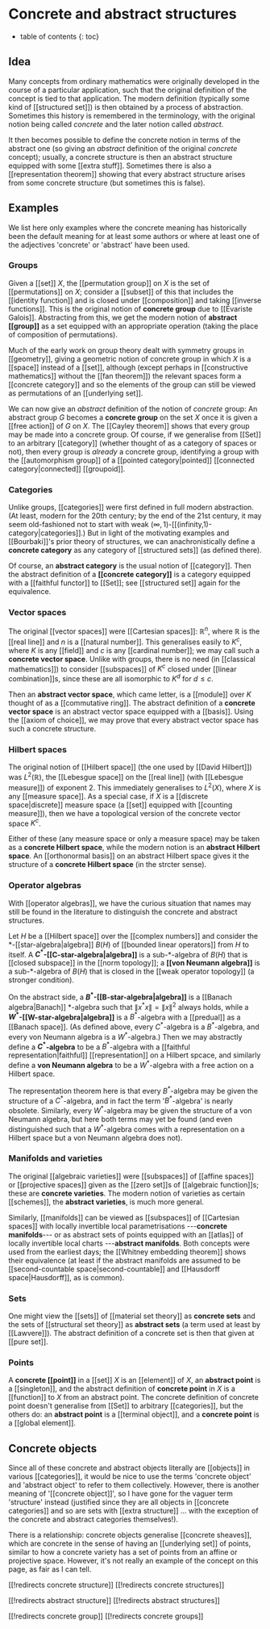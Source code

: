 
# Concrete and abstract structures
* table of contents
{: toc}

## Idea

Many concepts from ordinary mathematics were originally developed in the course of a particular application, such that the original definition of the concept is tied to that application.  The modern definition (typically some kind of [[structured set]]) is then obtained by a process of abstraction.  Sometimes this history is remembered in the terminology, with the original notion being called _concrete_ and the later notion called _abstract_.

It then becomes possible to define the concrete notion in terms of the abstract one (so giving an *abstract* definition of the original *concrete* concept); usually, a concrete structure is then an abstract structure equipped with some [[extra stuff]].  Sometimes there is also a [[representation theorem]] showing that every abstract structure arises from some concrete structure (but sometimes this is false).


## Examples

We list here only examples where the concrete meaning has historically been the default meaning for at least some authors or where at least one of the adjectives 'concrete' or 'abstract' have been used.


### Groups

Given a [[set]] $X$, the [[permutation group]] on $X$ is the set of [[permutations]] on $X$; consider a [[subset]] of this that includes the [[identity function]] and is closed under [[composition]] and taking [[inverse functions]].  This is the original notion of __concrete group__ due to [[Évariste Galois]].  Abstracting from this, we get the modern notion of __abstract [[group]]__ as a set equipped with an appropriate operation (taking the place of composition of permutations).

Much of the early work on group theory dealt with symmetry groups in [[geometry]], giving a geometric notion of concrete group in which $X$ is a [[space]] instead of a [[set]], although (except perhaps in [[constructive mathematics]] without the [[fan theorem]]) the relevant spaces form a [[concrete category]] and so the elements of the group can still be viewed as permutations of an [[underlying set]].

We can now give an *abstract* definition of the notion of *concrete* group:  An abstract group $G$ becomes a __concrete group__ on the set $X$ once it is given a [[free action]] of $G$ on $X$.  The [[Cayley theorem]] shows that every group may be made into a concrete group.  Of course, if we generalise from [[Set]] to an arbitrary [[category]] (whether thought of as a category of spaces or not), then every group is *already* a concrete group, identifying a group with the [[automorphism group]] of a [[pointed category|pointed]] [[connected category|connected]] [[groupoid]].


### Categories

Unlike groups, [[categories]] were first defined in full modern abstraction.  (At least, modern for the 20th century; by the end of the 21st century, it may seem old-fashioned not to start with weak $(\infty,1)$-[[(infinity,1)-category|categories]].)  But in light of the motivating examples and [[Bourbaki]]\'s prior theory of structures, we can anachronistically define a __concrete category__ as any category of [[structured sets]] (as defined there).

Of course, an __abstract category__ is the usual notion of [[category]].  Then the abstract definition of a __[[concrete category]]__ is a category equipped with a [[faithful functor]] to [[Set]]; see [[structured set]] again for the equivalence.


### Vector spaces

The original [[vector spaces]] were [[Cartesian spaces]]: $\mathbb{R}^n$, where $\mathbb{R}$ is the [[real line]] and $n$ is a [[natural number]].  This generalises easily to $K^c$, where $K$ is any [[field]] and $c$ is any [[cardinal number]]; we may call such a __concrete vector space__.  Unlike with groups, there is no need (in [[classical mathematics]]) to consider [[subspaces]] of $K^c$ closed under [[linear combination]]s, since these are all isomorphic to $K^d$ for $d \leq c$.

Then an __abstract vector space__, which came letter, is a [[module]] over $K$ thought of as a [[commutative ring]].  The abstract definition of a __concrete vector space__ is an abstract vector space equipped with a [[basis]].  Using the [[axiom of choice]], we may prove that every abstract vector space has such a concrete structure.


### Hilbert spaces

The original notion of [[Hilbert space]] (the one used by [[David Hilbert]]) was $L^2(\mathbb{R})$, the [[Lebesgue space]] on the [[real line]] (with [[Lebesgue measure]]) of exponent $2$.  This immediately generalises to $L^2(X)$, where $X$ is any [[measure space]].  As a special case, if $X$ is a [[discrete space|discrete]] measure space (a [[set]] equipped with [[counting measure]]), then we have a topological version of the concrete vector space $K^c$.

Either of these (any measure space or only a measure space) may be taken as a __concrete Hilbert space__, while the modern notion is an __abstract Hilbert space__.  An [[orthonormal basis]] on an abstract Hilbert space gives it the structure of a __concrete Hilbert space__ (in the strcter sense).


### Operator algebras

With [[operator algebras]], we have the curious situation that names may still be found in the literature to distinguish the concrete and abstract structures.

Let $H$ be a [[Hilbert space]] over the [[complex numbers]] and consider the $*$-[[star-algebra|algebra]] $B(H)$ of [[bounded linear operators]] from $H$ to itself.  A __$C^*$-[[C-star-algebra|algebra]]__ is a sub-$*$-algebra of $B(H)$ that is [[closed subspace]] in the [[norm topology]]; a __[[von Neumann algebra]]__ is a sub-$*$-algebra of $B(H)$ that is closed in the [[weak operator topology]] (a stronger condition).

On the abstract side, a __$B^*$-[[B-star-algebra|algebra]]__ is a [[Banach algebra|Banach]] $*$-algebra such that ${\|x^* x\|} = {\|x\|}^2$ always holds, while a __$W^*$-[[W-star-algebra|algebra]]__ is a $B^*$-algebra with a [[predual]] as a [[Banach space]].  (As defined above, every $C^*$-algebra is a $B^*$-algebra, and every von Neumann algebra is a $W^*$-algebra.)  Then we may abstractly define a __$C^*$-algebra__ to be a $B^*$-algebra with a [[faithful representation|faithful]] [[representation]] on a Hilbert spcace, and similarly define a __von Neumann algebra__ to be a $W^*$-algebra with a free action on a Hilbert space.

The representation theorem here is that every $B^*$-algebra may be given the structure of a $C^*$-algebra, and in fact the term '$B^*$-algebra' is nearly obsolete.  Similarly, every $W^*$-algebra may be given the structure of a von Neumann algebra, but here both terms may yet be found (and even distinguished such that a $W^*$-algebra comes with a representation on a Hilbert space but a von Neumann algebra does not).


### Manifolds and varieties

The original [[algebraic varieties]] were [[subspaces]] of [[affine spaces]] or [[projective spaces]] given as the [[zero set]]s of [[algebraic function]]s; these are __concrete varieties__.  The modern notion of varieties as certain [[schemes]], the __abstract varieties__, is much more general.

Similarly, [[manifolds]] can be viewed as [[subspaces]] of [[Cartesian spaces]] with locally invertible local parametrisations ---**concrete manifolds**--- or as abstract sets of points equipped with an [[atlas]] of locally invertible local charts ---**abstract manifolds**.  Both concepts were used from the earliest days; the [[Whitney embedding theorem]] shows their equivalence (at least if the abstract manifolds are assumed to be [[second-countable space|second-countable]] and [[Hausdorff space|Hausdorff]], as is common).


### Sets

One might view the [[sets]] of [[material set theory]] as __concrete sets__ and the sets of [[structural set theory]] as __abstract sets__ (a term used at least by [[Lawvere]]).  The abstract definition of a concrete set is then that given at [[pure set]].


### Points

A __concrete [[point]]__ in a [[set]] $X$ is an [[element]] of $X$, an __abstract point__ is a [[singleton]], and the abstract definition of __concrete point__ in $X$ is a [[function]] to $X$ from an abstract point.  The concrete definition of concrete point doesn\'t generalise from [[Set]] to arbitrary [[categories]], but the others do: an __abstract point__ is a [[terminal object]], and a __concrete point__ is a [[global element]].


## Concrete objects

Since all of these concrete and abstract objects literally are [[objects]] in various [[categories]], it would be nice to use the terms 'concrete object' and 'abstract object' to refer to them collectively.  However, there is another meaning of '[[concrete object]]', so I have gone for the vaguer term 'structure' instead (justified since they are all objects in [[concrete categories]] and so are sets with [[extra structure]] ... with the exception of the concrete and abstract categories themselves!).

There is a relationship: concrete objects generalise [[concrete sheaves]], which are concrete in the sense of having an [[underlying set]] of points, similar to how a concrete variety has a set of points from an affine or projective space.  However, it\'s not really an example of the concept on this page, as fair as I can tell.


[[!redirects concrete structure]]
[[!redirects concrete structures]]

[[!redirects abstract structure]]
[[!redirects abstract structures]]

[[!redirects concrete group]]
[[!redirects concrete groups]]
